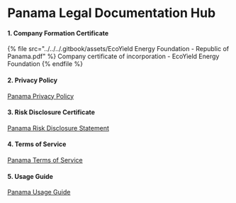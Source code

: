 # Panama Legal Documentation Hub

#### 1. Company Formation Certificate

{% file src="../../../.gitbook/assets/EcoYield Energy Foundation - Republic of Panama.pdf" %}
&#x20;Company certificate of incorporation - EcoYield Energy Foundation
{% endfile %}

#### 2. Privacy Policy

[Panama Privacy Policy](panama-privacy-policy.md)

#### 3. Risk Disclosure Certificate

[Panama Risk Disclosure Statement](panama-risk-disclosure-statement.md)

#### 4. Terms of Service

[Panama Terms of Service](panama-terms-of-service.md)

#### 5. Usage Guide

[Panama Usage Guide](panama-usage-guide.md)
